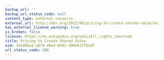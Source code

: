 ```yaml
---
backup_url: ''
backup_url_status_code: null
content_type: external-resource
external_url: http://hbr.org/2012/06/pricing-to-create-shared-value/ar/1
has_external_license_warning: true
is_broken: false
license: https://en.wikipedia.org/wiki/All_rights_reserved
title: Pricing to Create Shared Value
uid: 3d2d95a2-a8f9-49ed-8e0c-d904617fbad7
url_status_code: 200
---
```

